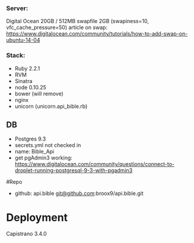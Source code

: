 ### Server:
Digital Ocean
20GB / 512MB
swapfile 2GB (swapiness=10, vfc_cache_pressure=50)
article on swap: https://www.digitalocean.com/community/tutorials/how-to-add-swap-on-ubuntu-14-04



### Stack:
- Ruby 2.2.1
- RVM
- Sinatra
- node 0.10.25
- bower (will remove)
- nginx
- unicorn (unicorn.api_bible.rb)

## DB
- Postgres 9.3
- secrets.yml not checked in
- name: Bible_Api
- get pgAdmin3 working: https://www.digitalocean.com/community/questions/connect-to-droplet-running-postgresql-9-3-with-pgadmin3


#Repo
- github: api.bible git@github.com:broox9/api.bible.git

# Deployment
Capistrano 3.4.0
